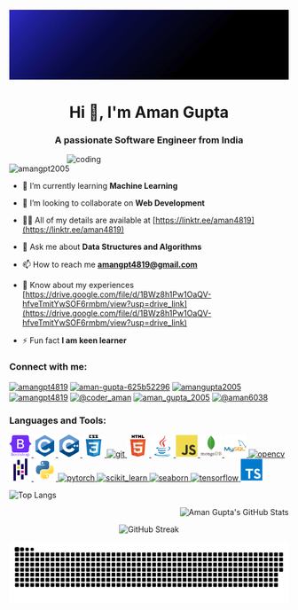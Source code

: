 ![logo](https://raw.githubusercontent.com/AmanGpt2005/AmanGpt2005/main/Abstract%20Technology%20Profile%20LinkedIn%20Banner.gif)
<h1 align="center">Hi 👋, I'm Aman Gupta</h1>
<h3 align="center">A passionate Software Engineer from India</h3>

<img align="right" alt="coding" width="400" src="https://user-images.githubusercontent.com/55389276/140866485-8fb1c876-9a8f-4d6a-98dc-08c4981eaf70.gif">

<p align="left"> <img src="https://komarev.com/ghpvc/?username=amangpt2005&label=Profile%20views&color=0e75b6&style=flat" alt="amangpt2005" /> </p>

- 🌱 I’m currently learning **Machine Learning**

- 👯 I’m looking to collaborate on **Web Development**

- 👨‍💻 All of my details are available at [https://linktr.ee/aman4819](https://linktr.ee/aman4819)

- 💬 Ask me about **Data Structures and Algorithms**

- 📫 How to reach me **amangpt4819@gmail.com**

- 📄 Know about my experiences [https://drive.google.com/file/d/1BWz8h1Pw1OaQV-hfveTmitYwSOF6rmbm/view?usp=drive_link](https://drive.google.com/file/d/1BWz8h1Pw1OaQV-hfveTmitYwSOF6rmbm/view?usp=drive_link)

- ⚡ Fun fact **I am keen learner**

<h3 align="left">Connect with me:</h3>
<p align="left">
<a href="https://twitter.com/amangpt4819" target="blank"><img align="center" src="https://raw.githubusercontent.com/rahuldkjain/github-profile-readme-generator/master/src/images/icons/Social/twitter.svg" alt="amangpt4819" height="30" width="40" /></a>
<a href="https://linkedin.com/in/aman-gupta-625b52296" target="blank"><img align="center" src="https://raw.githubusercontent.com/rahuldkjain/github-profile-readme-generator/master/src/images/icons/Social/linked-in-alt.svg" alt="aman-gupta-625b52296" height="30" width="40" /></a>
<a href="https://kaggle.com/amangupta2005" target="blank"><img align="center" src="https://raw.githubusercontent.com/rahuldkjain/github-profile-readme-generator/master/src/images/icons/Social/kaggle.svg" alt="amangupta2005" height="30" width="40" /></a>
<a href="https://instagram.com/amangpt4819" target="blank"><img align="center" src="https://raw.githubusercontent.com/rahuldkjain/github-profile-readme-generator/master/src/images/icons/Social/instagram.svg" alt="amangpt4819" height="30" width="40" /></a>
<a href="https://www.hackerrank.com/@coder_aman" target="blank"><img align="center" src="https://raw.githubusercontent.com/rahuldkjain/github-profile-readme-generator/master/src/images/icons/Social/hackerrank.svg" alt="@coder_aman" height="30" width="40" /></a>
<a href="https://www.leetcode.com/aman_gupta_2005" target="blank"><img align="center" src="https://raw.githubusercontent.com/rahuldkjain/github-profile-readme-generator/master/src/images/icons/Social/leet-code.svg" alt="aman_gupta_2005" height="30" width="40" /></a>
<a href="https://www.hackerearth.com/@aman6038" target="blank"><img align="center" src="https://raw.githubusercontent.com/rahuldkjain/github-profile-readme-generator/master/src/images/icons/Social/hackerearth.svg" alt="@aman6038" height="30" width="40" /></a>
</p>

<h3 align="left">Languages and Tools:</h3>
<p align="left"> <a href="https://getbootstrap.com" target="_blank" rel="noreferrer"> <img src="https://raw.githubusercontent.com/devicons/devicon/master/icons/bootstrap/bootstrap-plain-wordmark.svg" alt="bootstrap" width="40" height="40"/> </a> <a href="https://www.cprogramming.com/" target="_blank" rel="noreferrer"> <img src="https://raw.githubusercontent.com/devicons/devicon/master/icons/c/c-original.svg" alt="c" width="40" height="40"/> </a> <a href="https://www.w3schools.com/cpp/" target="_blank" rel="noreferrer"> <img src="https://raw.githubusercontent.com/devicons/devicon/master/icons/cplusplus/cplusplus-original.svg" alt="cplusplus" width="40" height="40"/> </a> <a href="https://www.w3schools.com/css/" target="_blank" rel="noreferrer"> <img src="https://raw.githubusercontent.com/devicons/devicon/master/icons/css3/css3-original-wordmark.svg" alt="css3" width="40" height="40"/> </a> <a href="https://git-scm.com/" target="_blank" rel="noreferrer"> <img src="https://www.vectorlogo.zone/logos/git-scm/git-scm-icon.svg" alt="git" width="40" height="40"/> </a> <a href="https://www.w3.org/html/" target="_blank" rel="noreferrer"> <img src="https://raw.githubusercontent.com/devicons/devicon/master/icons/html5/html5-original-wordmark.svg" alt="html5" width="40" height="40"/> </a> <a href="https://www.java.com" target="_blank" rel="noreferrer"> <img src="https://raw.githubusercontent.com/devicons/devicon/master/icons/java/java-original.svg" alt="java" width="40" height="40"/> </a> <a href="https://developer.mozilla.org/en-US/docs/Web/JavaScript" target="_blank" rel="noreferrer"> <img src="https://raw.githubusercontent.com/devicons/devicon/master/icons/javascript/javascript-original.svg" alt="javascript" width="40" height="40"/> </a> <a href="https://www.mongodb.com/" target="_blank" rel="noreferrer"> <img src="https://raw.githubusercontent.com/devicons/devicon/master/icons/mongodb/mongodb-original-wordmark.svg" alt="mongodb" width="40" height="40"/> </a> <a href="https://www.mysql.com/" target="_blank" rel="noreferrer"> <img src="https://raw.githubusercontent.com/devicons/devicon/master/icons/mysql/mysql-original-wordmark.svg" alt="mysql" width="40" height="40"/> </a> <a href="https://opencv.org/" target="_blank" rel="noreferrer"> <img src="https://www.vectorlogo.zone/logos/opencv/opencv-icon.svg" alt="opencv" width="40" height="40"/> </a> <a href="https://pandas.pydata.org/" target="_blank" rel="noreferrer"> <img src="https://raw.githubusercontent.com/devicons/devicon/2ae2a900d2f041da66e950e4d48052658d850630/icons/pandas/pandas-original.svg" alt="pandas" width="40" height="40"/> </a> <a href="https://www.python.org" target="_blank" rel="noreferrer"> <img src="https://raw.githubusercontent.com/devicons/devicon/master/icons/python/python-original.svg" alt="python" width="40" height="40"/> </a> <a href="https://pytorch.org/" target="_blank" rel="noreferrer"> <img src="https://www.vectorlogo.zone/logos/pytorch/pytorch-icon.svg" alt="pytorch" width="40" height="40"/> </a> <a href="https://scikit-learn.org/" target="_blank" rel="noreferrer"> <img src="https://upload.wikimedia.org/wikipedia/commons/0/05/Scikit_learn_logo_small.svg" alt="scikit_learn" width="40" height="40"/> </a> <a href="https://seaborn.pydata.org/" target="_blank" rel="noreferrer"> <img src="https://seaborn.pydata.org/_images/logo-mark-lightbg.svg" alt="seaborn" width="40" height="40"/> </a> <a href="https://www.tensorflow.org" target="_blank" rel="noreferrer"> <img src="https://www.vectorlogo.zone/logos/tensorflow/tensorflow-icon.svg" alt="tensorflow" width="40" height="40"/> </a> <a href="https://www.typescriptlang.org/" target="_blank" rel="noreferrer"> <img src="https://raw.githubusercontent.com/devicons/devicon/master/icons/typescript/typescript-original.svg" alt="typescript" width="40" height="40"/> </a> </p>

<p align="left">
  <img src="https://github-readme-stats.vercel.app/api/top-langs?username=amangpt2005&show_icons=true&locale=en&layout=compact&langs_count=12&theme=radical" alt="Top Langs" />
</p>

<p align="right">
  <img 
    src="https://github-readme-stats.vercel.app/api?username=amangpt2005&show_icons=true&theme=radical&include_all_commits=true&count_private=true&hide_rank=false" 
    alt="Aman Gupta's GitHub Stats" 
  />
</p>

<p align="center">
  <img src="https://streak-stats.demolab.com?user=amangpt2005&theme=highcontrast" alt="GitHub Streak" />
</p>

<picture>
  <source media="(prefers-color-scheme: dark)" srcset="https://raw.githubusercontent.com/amangpt2005/amangpt2005/output/github-snake-dark.svg" />
  <source media="(prefers-color-scheme: light)" srcset="https://raw.githubusercontent.com/amangpt2005/amangpt2005/output/github-snake.svg" />
  <img alt="github-snake" src="https://raw.githubusercontent.com/amangpt2005/amangpt2005/output/github-snake.svg" />
</picture>
